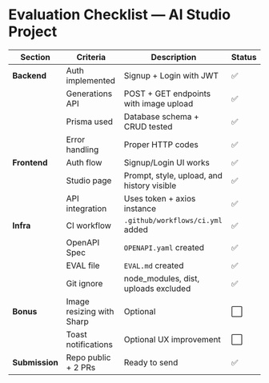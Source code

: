 # Evaluation Checklist — AI Studio Project

| Section        | Criteria                  | Description                                | Status |
| -------------- | ------------------------- | ------------------------------------------ | ------ |
| **Backend**    | Auth implemented          | Signup + Login with JWT                    | ✅     |
|                | Generations API           | POST + GET endpoints with image upload     | ✅     |
|                | Prisma used               | Database schema + CRUD tested              | ✅     |
|                | Error handling            | Proper HTTP codes                          | ✅     |
| **Frontend**   | Auth flow                 | Signup/Login UI works                      | ✅     |
|                | Studio page               | Prompt, style, upload, and history visible | ✅     |
|                | API integration           | Uses token + axios instance                | ✅     |
| **Infra**      | CI workflow               | `.github/workflows/ci.yml` added           | ✅     |
|                | OpenAPI Spec              | `OPENAPI.yaml` created                     | ✅     |
|                | EVAL file                 | `EVAL.md` created                          | ✅     |
|                | Git ignore                | node_modules, dist, uploads excluded       | ✅     |
| **Bonus**      | Image resizing with Sharp | Optional                                   | ⬜     |
|                | Toast notifications       | Optional UX improvement                    | ⬜     |
| **Submission** | Repo public + 2 PRs       | Ready to send                              | ✅     |
